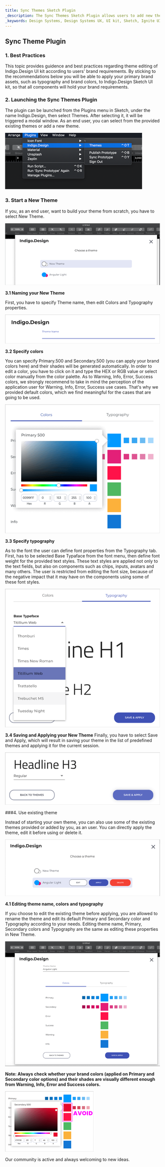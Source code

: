 ```yaml
---
title: Sync Themes Sketch Plugin
_description: The Sync Themes Sketch Plugin allows users to add new theme, edit existing or add new theme when using Indigo.Design UI kit. Users are allowed to edit Primary, Secondary, Error, Success, Warning, Info colors and the typography according to their brand properties. 
_keywords: Design Systems, Design Systems UX, UI kit, Sketch, Ignite UI for Angular, Sketch to Angular, Sketch to Angular, Angular, Angular Design System, Export code from Sketch, Design Kits for Angular, Sketch HTML, Sketch to HTML, Sketch UI kits, Sketch Theme, Theme Editor
---
```


## Sync Theme Plugin

### 1. Best Practices

This topic provides guidence and best practices regarding theme editing of Indigo.Design UI kit according to users' brand requirements. By sticking to the recommendations below you will be able to apply your primary brand assets, such as typography and brand colors, to Indigo.Design Sketch UI kit, so that all components will hold your brand requirements.


### 2. Launching the Sync Themes Plugin

The plugin can be launched from the Plugins menu in Sketch, under the name Indigo.Design, then select Themes. After selecting it, it will be triggered a modal window. As an end user, you can select from the provided existing themes or add a new theme.

<img src="images/Sync_themes_plugin_Launching_the_plugin.png" srcset="images/Sync_themes_plugin_Launching_the_plugin@2x.png 2x" />


### 3. Start a New Theme

If you, as an end user, want to build your theme from scratch, you have to select New Theme. 

<img src="images/Sync_themes_plugin_Start_New_Theme.png" srcset="images/Sync_themes_plugin_Start_New_Theme@2x.png 2x" />


**3.1 Naming your New Theme**

First, you have to specify Theme name, then edit Colors and Typography properties.

<img src="images/Sync_themes_plugin_Naming_your_New_Theme.png" srcset="images/Sync_themes_plugin_Naming_your_New_Theme@2x.png 2x" />


**3.2 Specify colors**

You can specify Primary.500 and Secondary.500 (you can apply your brand colors here) and their shades will be generated automatically. In order to edit a color, you have to click on it and type the HEX or RGB value or select color manually from the color palette. As to Warning, Info, Error, Success colors, we strongly recommend to take in mind the perception of the application user for Warning, Info, Error, Success use cases. That's why we provided default colors, which we find meaningful for the cases that are going to be used. 

<img src="images/Sync_themes_plugin_Specify_colors.png" srcset="images/Sync_themes_plugin_Specify_colors@2x.png 2x" />


**3.3 Specify typography**

As to the font the user can define font properties from the Typography tab. First, has to be selected Base Typaface from the font menu, then define font weight for the provided text styles. These text styles are applied not only to the text fields, but also on components such as chips, inputs, avatars and many others. The user is restricted from editing the font size, because of the negative impact that it may have on the components using some of these font styles.

<img src="images/Sync_themes_plugin_Specify_typography.png" srcset="images/Sync_themes_plugin_Specify_typography@2x.png 2x" />


**3.4 Saving and Applying your New Theme**
Finally, you have to select Save and Apply, which will result in saving your theme in the list of predefined themes and applying it for the current session.

<img src="images/Sync_themes_plugin_Saving_and_Applying_New_Theme.png" srcset="images/Sync_themes_plugin_Saving_and_Applying_New_Theme@2x.png 2x" />


###4. Use existing theme

Instead of starting your own theme, you can also use some of the existing themes provided or added by you, as an user. You can directly apply the theme, edit it before using or delete it.

<img src="images/Sync_themes_plugin_existing_theme.png" srcset="images/Sync_themes_plugin_existing_theme@2x.png 2x" />


**4.1 Editing theme name, colors and typography**

If you choose to edit the existing theme before applying, you are allowed to rename the theme and edit its default Primary and Secondary color and Typography according to your needs. Editing theme name, Primary, Secondary colors and Typography are the same as editing these properties in New Theme.

<img src="images/Sync_themes_plugin_Editing_theme_name_colors_typography.png" srcset="images/Sync_themes_plugin_Editing_theme_name_colors_typography@2x.png 2x" />

**Note: Always check whether your brand colors (applied on Primary and Secondary color options) and their shades are visually different enough from Warning, Info, Error and Success colors.**

<img src="images/Sync_themes_plugin_difference.png" srcset="images/Sync_themes_plugin_difference@2x.png 2x" />

Our community is active and always welcoming to new ideas.
